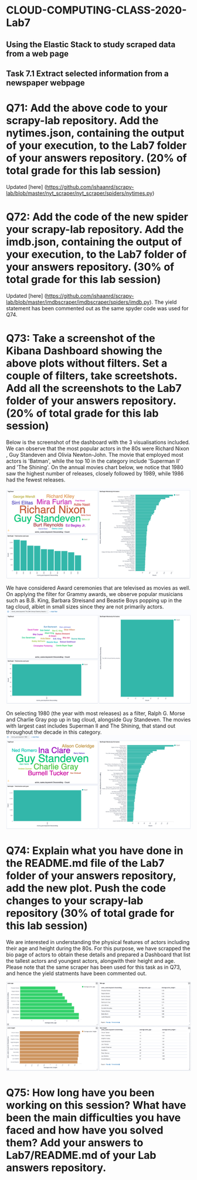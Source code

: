 # CLOUD-COMPUTING-CLASS-2020-Lab7

## Using the Elastic Stack to study scraped data from a web page

## Task 7.1 Extract selected information from a newspaper webpage

# Q71: Add the above code to your scrapy-lab repository. Add the nytimes.json, containing the output of your execution, to the Lab7 folder of your answers repository. (20% of total grade for this lab session)
Updated [here] (https://github.com/ishaanrd/scrapy-lab/blob/master/nyt_scraper/nyt_scraper/spiders/nytimes.py)


# Q72: Add the code of the new spider your scrapy-lab repository. Add the imdb.json, containing the output of your execution, to the Lab7 folder of your answers repository. (30% of total grade for this lab session)
Updated [here] (https://github.com/ishaanrd/scrapy-lab/blob/master/imdbscraper/imdbscraper/spiders/imdb.py). The yield statement has been commented out as the same spyder code was used for Q74.

# Q73: Take a screenshot of the Kibana Dashboard showing the above plots without filters. Set a couple of filters, take screetshots. Add all the screenshots to the Lab7 folder of your answers repository. (20% of total grade for this lab session)
Below is the screenshot of the dashboard with the 3 visualisations included. We can observe that the most popular actors in the 80s were Richard Nixon , Guy Standeven and Olivia Newton-John. The movie that employed most actors is 'Batman', while the top 10 in the category include 'Superman II' and 'The Shining'. On the annual movies chart below, we notice that 1980 saw the highest number of releases, closely followed by 1989, while 1986 had the fewest releases.

![Dashboard](images/dash_vanilla.png)

We have considered Award ceremonies that are televised as movies as well. On applying the filter for Grammy awards, we observe popular musicians such as B.B. King, Barbara Streisand and Beastie Boys popping up in the tag cloud, albiet in small sizes since they are not primarily actors.
![Dashboard1](images/dash_grammy.png)

On selecting 1980 (the year with most releases) as a filter, Ralph G. Morse and Charlie Gray pop up in tag cloud, alongside Guy Standeven. The movies with largest cast includes Superman II and The Shining, that stand out throughout the decade in this category.
![Dashboard2](images/dash_1980.png)


# Q74: Explain what you have done in the README.md file of the Lab7 folder of your answers repository, add the new plot. Push the code changes to your scrapy-lab repository (30% of total grade for this lab session)
We are interested in understanding the physical features of actors including their age and height during the 80s. For this purpose, we have scrapped the bio page of actors to obtain these details and prepared a Dashboard that list the tallest actors and youngest actors, alongwith their height and age.
Please note that the same scraper has been used for this task as in Q73, and hence the yield statments have been commented out.

![Dashboard3](images/dash_actors.png)

# Q75: How long have you been working on this session? What have been the main difficulties you have faced and how have you solved them? Add your answers to Lab7/README.md of your Lab answers repository.
